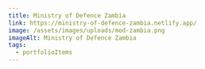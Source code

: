 ```yaml
---
title: Ministry of Defence Zambia
link: https://ministry-of-defence-zambia.netlify.app/
image: /assets/images/uploads/mod-zambia.png
imageAlt: Ministry of Defence Zambia
tags:
  - portfolioItems
---
```

